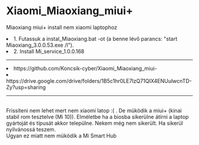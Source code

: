 # Xiaomi_Miaoxiang_miui+
Miaoxiang miui+ install nem xiaomi laptophoz

<li>1. Futassuk a  instal_Miaoxiang.bat -ot (a benne lévő parancs: "start Miaoxiang_3.0.0.53.exe /I").
<li>2. Install Mi_service_1.0.0.168
<hr>
<li>https://github.com/Koncsik-cyber/Xiaomi_Miaoxiang_miui-
<li>https://drive.google.com/drive/folders/1B5c1hr0LE7lzQ71QIX4ENUulwcnTD-Zy?usp=sharing
<hr>
<br> Frissíteni nem lehet mert nem xiaomi latop  :( . De müködik a miui+ (kinai stabil rom tesztelve (Mi 10)). 
Elméletbe ha a biosba sikerülne átírni a laptop gyártoját és típusát akkor települne. Nekem még nem sikerült. Ha sikerül nyilvánossá teszem.
<br> Ugyan ez miatt nem müködik a Mi Smart Hub
